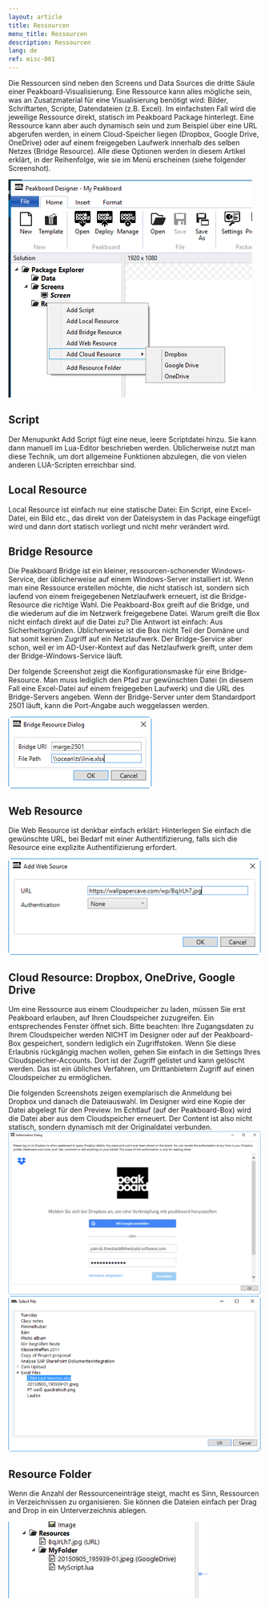 ```yaml
---
layout: article
title: Ressourcen
menu_title: Ressourcen
description: Ressourcen
lang: de
ref: misc-001
---
```


Die Ressourcen sind neben den Screens und Data Sources die dritte Säule einer Peakboard-Visualisierung. Eine Ressource kann alles mögliche sein, was an Zusatzmaterial für eine Visualisierung benötigt wird: Bilder, Schriftarten, Scripte, Datendateien (z.B. Excel). Im einfachsten Fall wird die jeweilige Ressource direkt, statisch im Peakboard Package hinterlegt. Eine Ressource kann aber auch dynamisch sein und zum Beispiel über eine URL abgerufen werden, in einem Cloud-Speicher liegen (Dropbox, Google Drive, OneDrive) oder auf einem freigegeben Laufwerk innerhalb des selben Netzes (Bridge Resource). Alle diese Optionen werden in diesem Artikel erklärt, in der Reihenfolge, wie sie im Menü erscheinen (siehe folgender Screenshot).

![image_1](/assets/images/misc/Ressources/Resources_01.png)

## Script

Der Menupunkt Add Script fügt eine neue, leere Scriptdatei hinzu. Sie kann dann manuell im Lua-Editor beschrieben werden. Üblicherweise nutzt man diese Technik, um dort allgemeine Funktionen abzulegen, die von vielen anderen LUA-Scripten erreichbar sind.

## Local Resource

Local Resource ist einfach nur eine statische Datei: Ein Script, eine Excel-Datei, ein Bild etc., das direkt von der Dateisystem in das Package eingefügt wird und dann dort statisch vorliegt und nicht mehr verändert wird.

## Bridge Resource

Die Peakboard Bridge ist ein kleiner, ressourcen-schonender Windows-Service, der üblicherweise auf einem Windows-Server installiert ist. Wenn man eine Ressource erstellen möchte, die nicht statisch ist, sondern sich laufend von einem freigegebenen Netzlaufwerk erneuert, ist die Bridge-Resource die richtige Wahl. Die Peakboard-Box greift auf die Bridge, und die wiederum auf die im Netzwerk freigegebene Datei. Warum greift die Box nicht einfach direkt auf die Datei zu? Die Antwort ist einfach: Aus Sicherheitsgründen. Üblicherweise ist die Box nicht Teil der Domäne und hat somit keinen Zugriff auf ein Netzlaufwerk. Der Bridge-Service aber schon, weil er im AD-User-Kontext auf das Netzlaufwerk greift, unter dem der Bridge-Windows-Service läuft.

Der folgende Screenshot zeigt die Konfigurationsmaske für eine Bridge-Resource. Man muss lediglich den Pfad zur gewünschten Datei (in diesem Fall eine Excel-Datei auf einem freigegeben Laufwerk) und die URL des Bridge-Servers angeben. Wenn der Bridge-Server unter dem Standardport 2501 läuft, kann die Port-Angabe auch weggelassen werden.

![image_1](/assets/images/misc/Ressources/Resources_02.png)

## Web Resource

Die Web Resource ist denkbar einfach erklärt: Hinterlegen Sie einfach die gewünschte URL, bei Bedarf mit einer Authentifizierung, falls sich die Resource eine explizite Authentifizierung erfordert.

![image_1](/assets/images/misc/Ressources/Resources_03.png)


## Cloud Resource: Dropbox, OneDrive, Google Drive

Um eine Ressource aus einem Cloudspeicher zu laden, müssen Sie erst Peakboard erlauben, auf Ihren Cloudspeicher zuzugreifen. Ein entsprechendes Fenster öffnet sich. Bitte beachten: Ihre Zugangsdaten zu Ihrem Cloudspeicher werden NICHT im Designer oder auf der Peakboard-Box gespeichert, sondern lediglich ein Zugriffstoken. Wenn Sie diese Erlaubnis rückgängig machen wollen, gehen Sie einfach in die Settings Ihres Cloudspeicher-Accounts. Dort ist der Zugriff gelistet und kann gelöscht werden. Das ist ein übliches Verfahren, um Drittanbietern Zugriff auf einen Cloudspeicher zu ermöglichen.

Die folgenden Screenshots zeigen exemplarisch die Anmeldung bei Dropbox und danach die Dateiauswahl. Im Designer wird eine Kopie der Datei abgelegt für den Preview. Im Echtlauf (auf der Peakboard-Box) wird die Datei aber aus dem Cloudspeicher erneuert. Der Content ist also nicht statisch, sondern dynamisch mit der Originaldatei verbunden.
![image_1](/assets/images/misc/Ressources/Resources_04.png)
![image_1](/assets/images/misc/Ressources/Resources_05.png)

## Resource Folder

Wenn die Anzahl der Ressourceneinträge steigt, macht es Sinn, Ressourcen in Verzeichnissen zu organisieren. Sie können die Dateien einfach per Drag and Drop in ein Unterverzeichnis ablegen.

![image_1](/assets/images/misc/Ressources/Resources_06.png)
